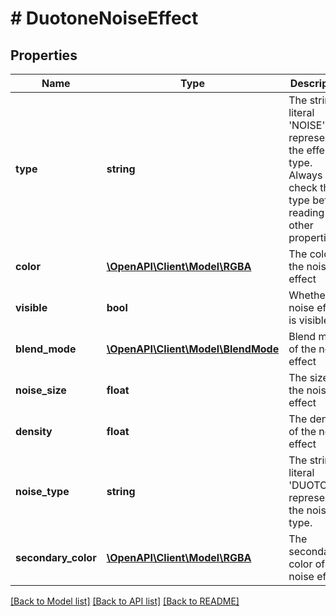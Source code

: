 # # DuotoneNoiseEffect

## Properties

Name | Type | Description | Notes
------------ | ------------- | ------------- | -------------
**type** | **string** | The string literal &#39;NOISE&#39; representing the effect&#39;s type. Always check the type before reading other properties. |
**color** | [**\OpenAPI\Client\Model\RGBA**](RGBA.md) | The color of the noise effect |
**visible** | **bool** | Whether the noise effect is visible. |
**blend_mode** | [**\OpenAPI\Client\Model\BlendMode**](BlendMode.md) | Blend mode of the noise effect |
**noise_size** | **float** | The size of the noise effect |
**density** | **float** | The density of the noise effect |
**noise_type** | **string** | The string literal &#39;DUOTONE&#39; representing the noise type. |
**secondary_color** | [**\OpenAPI\Client\Model\RGBA**](RGBA.md) | The secondary color of the noise effect |

[[Back to Model list]](../../README.md#models) [[Back to API list]](../../README.md#endpoints) [[Back to README]](../../README.md)

